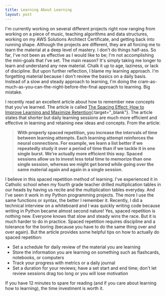 ```yaml
---
title: Learning About Learning
layout: post
---
```


I'm currently working on several different projects right now ranging from working on a piece of music, teaching algorithms and data structures, working on my AWS Solutions Architect Certificate, and getting back into running shape. Although the projects are different, they are all forcing me to learn the material at a deep level of mastery. I don't do things half-ass. So far, I've not been as effective as I would like to be; I'm not accomplishing the mini-goals that I've set. The main reason? It's simply taking me longer to learn and understand any new material. Chalk it up to age, laziness, or lack of discipline. But upon further reflection, I blame my learning approach. I'm forgetting material because I don't review the basics on a daily basis. Instead of a slow and steady approach to learning, I'm doing the cram-as-much-as-you-can-the-night-before-the-final approach to learning. Big mistake.

I recently read an excellent article about how to remember new concepts that you've learned. The article is called [The Spacing Effect: How to Improve Learning and Maximize Retention](https://fs.blog/2018/12/spacing-effect/){:target="_blank"}. The article states that shorter but daily learning sessions are much more efficient and effective in learning and retaining new ideas and concepts. From the article:

>**With properly spaced repetition, you increase the intervals of time between learning attempts. Each learning attempt reinforces the neural connections. For example, we learn a list better if we repeatedly study it over a period of time than if we tackle it in one single burst. We’re actually more efficient this way. Spaced sessions allow us to invest less total time to memorize than one single session, whereas we might get bored while going over the same material again and again in a single session.**

I believe in this spaced repetition method of learning. I've experienced it in Catholic school when my fourth grade teacher drilled multiplication tables in our heads by having us recite and the multiplication tables everyday. And I've seen it work in my Python programming projects. The more I use the same functions or syntax, the better I remember it. Recently, I did a technical interview on a whiteboard and I was quickly writing code because writing in Python became almost second nature! Yes, spaced repetition is nothing new. Everyone knows that slow and steady wins the race. But it is much harder to do in practice. Spaced repetition requires discipline and a tolerance for the boring (because you have to do the same thing over and over again). But the article provides some helpful tips on how to actually do spaced repetition:

* Set a schedule for daily review of the material you are learning
* Store the information you are learning on something such as flashcards, notebooks, or computers
* Track your progress with metrics or a daily journal
* Set a duration for your reviews; have a set start and end time; don't let review sessions drag too long or you will lose motivation 

If you have 12 minutes to spare for reading (and if you care about learning how to learning), the time investment is worth it.  
